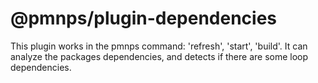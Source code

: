 # @pmnps/plugin-dependencies

This plugin works in the pmnps command: 'refresh', 'start', 'build'. It can analyze the packages dependencies, and detects if there are some loop dependencies.
